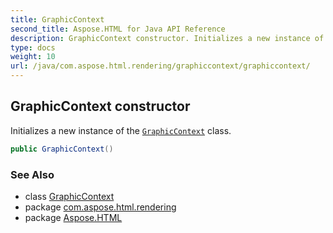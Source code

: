 ```yaml
---
title: GraphicContext
second_title: Aspose.HTML for Java API Reference
description: GraphicContext constructor. Initializes a new instance of the GraphicContext class
type: docs
weight: 10
url: /java/com.aspose.html.rendering/graphiccontext/graphiccontext/
---
```

## GraphicContext constructor

Initializes a new instance of the [`GraphicContext`](../) class.

```java
public GraphicContext()
```

### See Also

* class [GraphicContext](../)
* package [com.aspose.html.rendering](../../graphiccontext/)
* package [Aspose.HTML](../../../)
